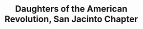 ---
layout: repo
title: "Daughters of the American Revolution, San Jacinto Chapter"
id: 17342
permalink: repos/17342/
---